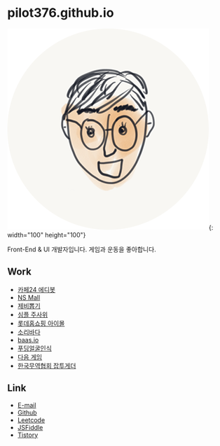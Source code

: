 # pilot376.github.io

![profile](/_images/profile.png){: width="100" height="100"}

Front-End & UI 개발자입니다. 게임과 운동을 좋아합니다.

## Work

*   [카페24 에디봇](https://store.cafe24.com/apps/795)
*   [NS Mall](http://nsmall.com)
*   [제비뽑기](https://play.google.com/store/apps/details?id=com.ooo.lottery)
*   [심플 주사위](https://play.google.com/store/apps/details?id=kr.ne.ooo.dice)
*   [롯데홈쇼핑 아이몰](http://www.lotteimall.com/main/viewMain.lotte?dpml_no=1)
*   [소리바다](http://www.soribada.com/)
*   [baas.io](https://www.slideshare.net/kthcorp/baasio)
*   [푸딩얼굴인식](https://www.slideshare.net/kthcorp/c3-15042218)
*   [다음 게임](http://game.daum.net)
*   [한국무역협회 잡투게더](http://www.jobtogether.net)


## Link

*   [E-mail](mailto:pilot376@paran.com)
*   [Github](https://github.com/pilot376)
*   [Leetcode](https://leetcode.com/pilot376/)
*   [JSFiddle](https://jsfiddle.net/user/pilot376/fiddles/)
*   [Tistory](https://pilot376.tistory.com/)
